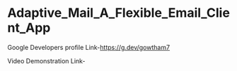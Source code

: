 # Adaptive_Mail_A_Flexible_Email_Client_App

Google  Developers profile Link-https://g.dev/gowtham7

Video Demonstration Link-
